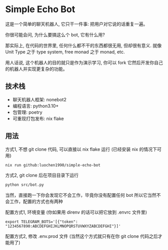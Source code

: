 Simple Echo Bot
===============

这是一个简单的聊天机器人, 它只干一件事: 把用户对它说的话重复一遍。

你很可能会问, 为什么要搞这么个 bot, 它有什么用?

那实际上, 在代码的世界里, 任何什么都不干的东西都很无用, 但却很有意义. 就像 Unit Type 之于 type system, free monad 之于 monad, etc.

用人话说, 这个机器人的目的就只是作为演示学习, 你可以 fork 它然后开发你自己的机器人并实现更复杂的功能。

技术栈
-----

- 聊天机器人框架: nonebot2
- 编程语言: python3.10+
- 包管理: poetry
- 可重现打包发布: nix flake

用法
----

方式1, 不想 git clone 代码, 可以直接以 nix flake 运行 (已经安装 nix 的情况下可用)

```bash
nix run github:luochen1990/simple-echo-bot
```

方式2, git clone 后在项目目录下运行

```bash
python src/bot.py
```

当然，直接跑一下你会发现它不会工作，毕竟你没有配置任何 bot 所以它当然不会工作，配置的方式也有两种

配置方式1, 环境变量 (你如果用 direnv 的话可以把它放到 .envrc 文件里)

```
export TELEGRAM_BOTS='[{"token": "1234567890:ABCDEFGHIJKLMNOPQRSTUVWXYZABCDEFGHI"}]'
```

配置方式2, 修改 .env.prod 文件 (当然这个方式就只有在你 git clone 代码之后才能用了)
